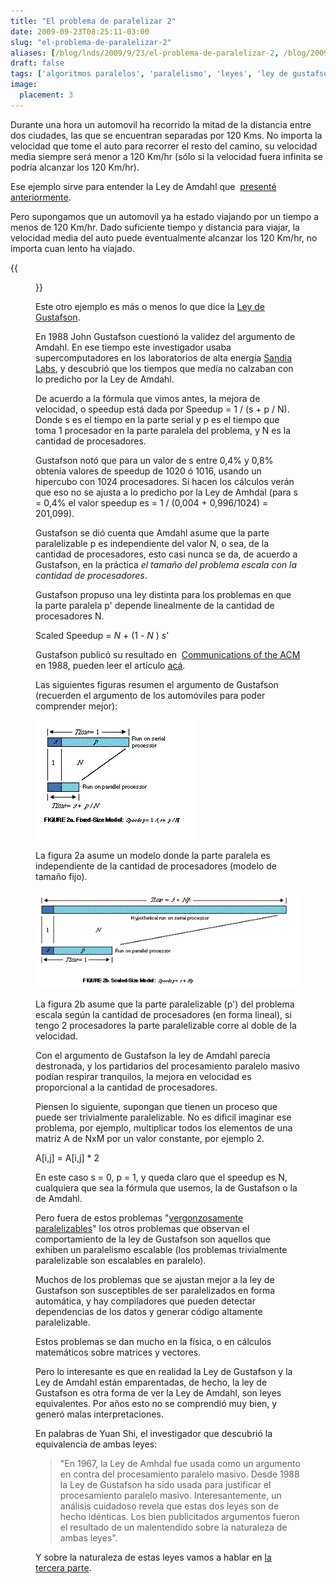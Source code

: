 ```yaml
---
title: "El problema de paralelizar 2"
date: 2009-09-23T08:25:11-03:00
slug: "el-problema-de-paralelizar-2"
aliases: [/blog/lnds/2009/9/23/el-problema-de-paralelizar-2, /blog/2009/09/el-problema-de-paralelizar-2.html, /2009/09/el-problema-de-paralelizar-2.html]
draft: false
tags: ['algoritmos paralelos', 'paralelismo', 'leyes', 'ley de gustafson', 'ley de amdahl']
image:
  placement: 3
---
```


Durante una hora un automovil ha recorrido la mitad de la distancia
entre dos ciudades, las que se encuentran separadas por 120 Kms. No
importa la velocidad que tome el auto para recorrer el resto del camino,
su velocidad media siempre será menor a 120 Km/hr (sólo si la velocidad
fuera infinita se podría alcanzar los 120 Km/hr).

Ese ejemplo sirve para entender la Ley de Amdahl que 
[presenté anteriormente](/2009/09/el-problema-de-paralelizar.html).

Pero supongamos que un automovil ya ha estado viajando por un tiempo a
menos de 120 Km/hr. Dado suficiente tiempo y distancia para viajar, la
velocidad media del auto puede eventualmente alcanzar los 120 Km/hr, no
importa cuan lento ha viajado.

{{<figure caption="John L. Gustafson" src="140px-John_L_Gustafson_CEO.jpg">}}   

Este otro ejemplo es más o menos lo que dice la [Ley de
Gustafson](https://es.wikipedia.org/wiki/Ley_de_Gustafson).

En 1988 John Gustafson cuestionó la validez del argumento de Amdahl. En
ese tiempo este investigador usaba supercomputadores en los laboratorios
de alta energía [Sandia Labs](https://www.sandia.gov/), y descubrió que
los tiempos que medía no calzaban con lo predicho por la Ley de Amdahl.

De acuerdo a la fórmula que vimos antes, la mejora de velocidad, o
speedup está dada por Speedup = 1 / (s + p / N). Donde s es el tiempo en
la parte serial y p es el tiempo que toma 1 procesador en la parte
paralela del problema, y N es la cantidad de procesadores.

Gustafson notó que para un valor de s entre 0,4% y 0,8% obtenía valores
de speedup de 1020 ó 1016, usando un hipercubo con 1024 procesadores. Si
hacen los cálculos verán que eso no se ajusta a lo predicho por la Ley
de Amhdal (para s = 0,4% el valor speedup es = 1 / (0,004 + 0,996/1024)
= 201,099).

Gustafson se dió cuenta que Amdahl asume que la parte paralelizable p es
independiente del valor N, o sea, de la cantidad de procesadores, esto
casi nunca se da, de acuerdo a Gustafson, en la práctica *el tamaño del
problema escala con la cantidad de procesadores*.

Gustafson propuso una ley distinta para los problemas en que la parte
paralela p\' depende linealmente de la cantidad de procesadores N.

Scaled Speedup = *N* + (1 - *N* ) *s*\'

Gustafson publicó su resultado en  
[Communications of the ACM](https://en.wikipedia.org/wiki/Communications_of_the_ACM) en 1988,
pueden leer el
artículo [acá](https://www.scl.ameslab.gov/Publications/Gus/AmdahlsLaw/Amdahls.html).

Las siguientes figuras resumen el argumento de Gustafson (recuerden el
argumento de los automóviles para poder comprender mejor):

![fig1Gustafson.GIF](fig1Gustafson.GIF)

La figura 2a asume un modelo donde la parte paralela es independiente de
la cantidad de procesadores (modelo de tamaño fijo).

![fig2Gustafson.GIF](fig2Gustafson.GIF)

La figura 2b asume que la parte paralelizable (p\') del problema escala
según la cantidad de procesadores (en forma lineal), si tengo 2
procesadores la parte paralelizable corre al doble de la velocidad.

Con el argumento de Gustafson la ley de Amdahl parecía destronada, y los
partidarios del procesamiento paralelo masivo podían respirar
tranquilos, la mejora en velocidad es proporcional a la cantidad de
procesadores.

Piensen lo siguiente, supongan que tienen un proceso que puede ser
trivialmente paralelizable. No es dificil imaginar ese problema, por
ejemplo, multiplicar todos los elementos de una matriz A de NxM por un
valor constante, por ejemplo 2.

A\[i,j\] = A\[i,j\] \* 2

En este caso s = 0, p = 1, y queda claro que el speedup es N, cualquiera
que sea la fórmula que usemos, la de Gustafson o la de Amdahl.

Pero fuera de estos problemas \"[vergonzosamente
paralelizables](http://www.cs.mu.oz.au/498/notes/node40.html)\" los
otros problemas que observan el comportamiento de la ley de Gustafson
son aquellos que exhiben un paralelismo escalable (los problemas
trivialmente paralelizable son escalables en paralelo).

Muchos de los problemas que se ajustan mejor a la ley de Gustafson son
susceptibles de ser paralelizados en forma automática, y hay
compiladores que pueden detectar dependencias de los datos y generar
código altamente paralelizable.

Estos problemas se dan mucho en la física, o en cálculos matemáticos
sobre matrices y vectores.

Pero lo interesante es que en realidad la Ley de Gustafson y la Ley de
Amdahl están emparentadas, de hecho, la ley de Gustafson es otra forma
de ver la Ley de Amdahl, son leyes equivalentes. Por años esto no se
comprendió muy bien, y generó malas interpretaciones.

En palabras de Yuan Shi, el investigador que descubrió la equivalencia
de ambas leyes:

> \"En 1967, la Ley de Amhdal fue usada como un argumento en contra del
> procesamiento paralelo masivo. Desde 1988 la Ley de Gustafson ha sido
> usada para justificar el procesamiento paralelo masivo.
> Interesantemente, un análisis cuidadoso revela que estas dos leyes son
> de hecho idénticas. Los bien publicitados argumentos fueron el
> resultado de un malentendido sobre la naturaleza de ambas leyes\".

Y sobre la naturaleza de estas leyes vamos a hablar en 
[la tercera parte](/blog/2009/09/el-problema-de-paralelizar-3.html).


